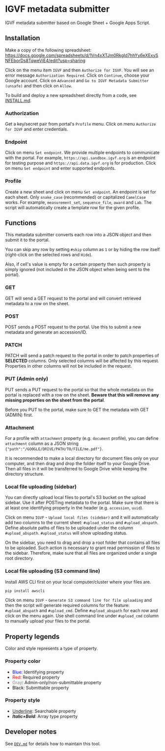# IGVF metadata submitter

IGVF metadata submitter based on Google Sheet + Google Apps Script.

## Installation

Make a copy of the following spreadsheet: <https://docs.google.com/spreadsheets/d/1Vn4xXTJm0RkgId7hhYy6eXExySNFEborDs8TqweVjE4/edit?usp=sharing>

Click on the menu item `IGVF` and then `Authorize for IGVF`. You will see an error message `Authorization Required`. Click on `Continue`, choose your Google account. Click on `Advanced` and `Go to IGVF Metadata Submitter (unsafe)` and then click on `Allow`.

To build and deploy a new spreadsheet directly from a code, see [INSTALL.md](docs/INSTALL.md).

### Authorization

Get a key/secret pair from portal's `Profile` menu. Click on menu `Authorize for IGVF` and enter credentials.

### Endpoint

Click on menu `Set endpoint`. We provide multiple endpoints to communicate with the portal. For example, `https://api.sandbox.igvf.org` is an endpoint for testing purpose and `https://api.data.igvf.org` is for production. Click on menu `Set endpoint` and enter supported endpoints.

### Profile

Create a new sheet and click on menu `Set endpoint`. An endpoint is set for each sheet. Only `snake_case` (recommended) or capitalized `CamelCase` works. For example, `measurement_set`, `sequence_file`, `award` and `Lab`. The script will automatically create a template row for the given profile.

## Functions

This metadata submitter converts each row into a JSON object and then submit it to the portal.

You can skip any row by setting `#skip` column as `1` or by hiding the row itself (right-click on the selected rows and `Hide`).

Also, if cell's value is empty for a certain property then such property is simply ignored (not included in the JSON object when being sent to the portal).

### GET

GET will send a GET request to the portal and will convert retrieved metadata to a row on the sheet.

### POST

POST sends a POST request to the portal. Use this to submit a new metadata and generate an accession/ID.

### PATCH

PATCH will send a patch request to the portal in order to patch properties of **SELECTED** columns. Only selected columns will be affected by this request. Properties in other columns will not be included in the request.

### PUT (Admin only)

PUT sends a PUT request to the portal so that the whole metadata on the portal is replaced with a row on the sheet. **Beware that this will remove any missing properties on the sheet from the portal**.

Before you PUT to the portal, make sure to GET the metadata with GET (ADMIN) first.

### Attachment

For a profile with `attachment` property (e.g. `document` profile), you can define `attachment` column as a JSON string `{"path":"/GOOGLE/DRIVE/PATH/TO/FILE/me.pdf"}`.

It is recommended to make a local directory for document files only on your computer, and then drag and drop the folder itself to your Google Drive. Then all files in it will be transferred to Google Drive while keeping the directory structure.

### Local file uploading (sidebar)

You can directly upload local files to portal's S3 bucket on the upload sidebar. Use it after POSTing metadata to the portal. Make sure that there is at least one identifying property in the header (e.g. `accession`, `uuid`).

Click on menu `IGVF` - `Upload local files (sidebar)` and it will automatically add two columns to the current sheet: `#upload_status` and `#upload_abspath`. Define absolute paths of files to be uploaded under the column `#upload_abspath`. `#upload_status` will show uploading status.

On the sidebar, you need to drag and drop a root folder that contains all files to be uploaded. Such action is necessary to grant read permission of files to the sidebar. Therefore, make sure that all files are organized under a single root directory.


### Local file uploading (S3 command line)

Install AWS CLI first on your local computer/cluster where your files are.

```bash
pip install awscli
```

Click on menu `IGVF` - `Generate S3 command line for file uploading` and then the script will generate required columns for the feature: `#upload_abspath` and `#upload_cmd`. Define `#upload_abspath` for each row and click on the menu again. Use shell command line under `#upload_cmd` column to manually upload your files to the portal.

## Property legends

Color and style represents a type of property.

### Property color

- <span style="color:blue">Blue</span>: Identifying property
- <span style="color:red">Red</span>: Required property
- <span style="color:gray">Gray</span>: Admin-only/non-submittable property
- <span style="color:black">Black</span>: Submittable property

### Property style

- <span style="text-decoration:underline">Underline</span>: Searchable property
- ***Italic+Bold***: Array type property

## Developer notes

See [`DEV.md`](docs/DEV.md) for details how to maintain this tool.
